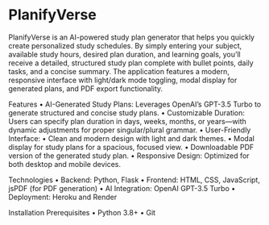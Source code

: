 # PlanifyVerse

PlanifyVerse is an AI-powered study plan generator that helps you quickly create personalized study schedules. By simply entering your subject, available study hours, desired plan duration, and learning goals, you’ll receive a detailed, structured study plan complete with bullet points, daily tasks, and a concise summary. The application features a modern, responsive interface with light/dark mode toggling, modal display for generated plans, and PDF export functionality.

Features
	•	AI-Generated Study Plans:
        Leverages OpenAI’s GPT-3.5 Turbo to generate structured and concise study plans.
	•	Customizable Duration:
        Users can specify plan duration in days, weeks, months, or years—with dynamic adjustments for proper singular/plural grammar.
	•	User-Friendly Interface:
	•	Clean and modern design with light and dark themes.
	•	Modal display for study plans for a spacious, focused view.
	•	Downloadable PDF version of the generated study plan.
	•	Responsive Design:
        Optimized for both desktop and mobile devices.

Technologies
	•	Backend: Python, Flask
	•	Frontend: HTML, CSS, JavaScript, jsPDF (for PDF generation)
	•	AI Integration: OpenAI GPT-3.5 Turbo
	•	Deployment: Heroku and Render

Installation
Prerequisites
	•	Python 3.8+
	•	Git
